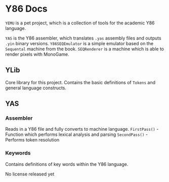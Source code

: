 # Y86 Docs

`YEMU` is a pet project, which is a collection of tools for the academic Y86 language.


`YAS` is the Y86 assembler, which translates `.yas` assembly files and outputs `.yin` binary versions.
`Y86SEQEmulator` is a simple emulator based on the `Sequental` machine from the book.
`SEQRenderer` is a machine which is able to render pixels with MonoGame.

## YLib

Core library for this project. Contains the basic definitions of `Tokens` and general language constructs.


## YAS

### Assembler
Reads in a Y86 file and fully converts to machine language.
`FirstPass()` - Function which performs lexical analysis and parsing
`SecondPass()` - Performs token resolution

### Keywords

Contains definitions of key words within the Y86 language.



No license released yet